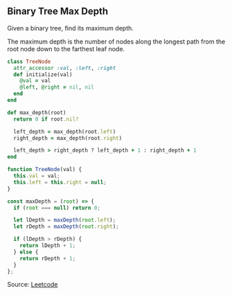 ## Binary Tree Max Depth

Given a binary tree, find its maximum depth.

The maximum depth is the number of nodes along the longest path from the root node down to the farthest leaf node.


```Ruby
class TreeNode
  attr_accessor :val, :left, :right
  def initialize(val)
    @val = val
    @left, @right = nil, nil
  end
end

def max_depth(root)
  return 0 if root.nil?

  left_depth = max_depth(root.left)
  right_depth = max_depth(root.right)

  left_depth > right_depth ? left_depth + 1 : right_depth + 1
end
```

```JavaScript
function TreeNode(val) {
  this.val = val;
  this.left = this.right = null;
}

const maxDepth = (root) => {
  if (root === null) return 0;

  let lDepth = maxDepth(root.left);
  let rDepth = maxDepth(root.right);

  if (lDepth > rDepth) {
    return lDepth + 1;
  } else {
    return rDepth + 1;
  }
};
```

Source: [Leetcode](https://leetcode.com/problems/maximum-depth-of-binary-tree/description/)
